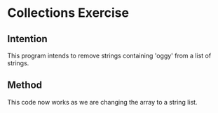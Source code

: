 # Collections Exercise

## Intention

This program intends to remove strings containing 'oggy' from a list of strings. 

## Method

This code now works as we are changing the array to a string list.
